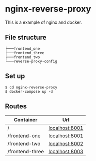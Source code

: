 # nginx-reverse-proxy

This is a example of nginx and docker.

## File structure
```
├───frontend_one
├───frontend_three
├───frontend_two
└───reverse-proxy-config
```

## Set up
```
$ cd nginx-reverse-proxy
$ docker-compose up -d
```

## Routes

| Container | Url |
| ----- | ---- |
| /  | [localhost:8001](http:/localhost:8001/)  |
| /frontend-one  | [localhost:8001](http:/localhost:8001/)  |
| /frontend-two  | [localhost:8002](http:/localhost:8002/)  |
| /frontend-three  | [localhost:8003](http:/localhost:8003/)  |

